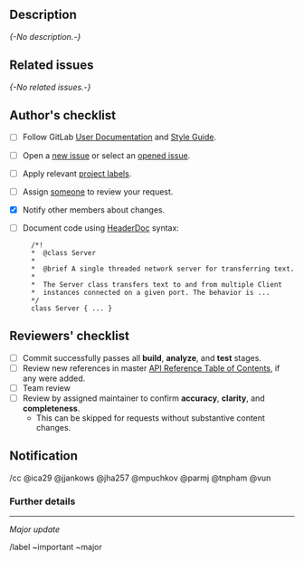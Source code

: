<!--  Merge Request Major template markdown document  -->



## Description
<!-- Describe what you are adding / removing -->

_{-No description.-}_




## Related issues
<!-- Link related issues below. -->
<!-- Insert the issue link or reference after the word "Closes" if merging this should automatically close it. -->

_{-No related issues.-}_





## Author's checklist
<!--  Review changes before requesting merge  -->

- [ ] Follow GitLab [User Documentation][user] and [Style Guide][styleguide].
- [ ] Open a [new issue][issues/new] or select an [opened issue][issues].
- [ ] Apply relevant [project labels][labels]. 
- [ ] Assign [someone][team] to review your request.
- [x] Notify other members about changes.
- [ ] Document code using [HeaderDoc][hdoc] syntax:        

        /*!
        *  @class Server
        *
        *  @brief A single threaded network server for transferring text.
        *
        *  The Server class transfers text to and from multiple Client 
        *  instances connected on a given port. The behavior is ...
        */
        class Server { ... }





## Reviewers' checklist
<!--  Review and accept merge request  -->

- [ ] Commit successfully passes all  __build__, __analyze__, and __test__ stages.
- [ ] Review new references in master [API Reference Table of Contents][hdoc-toc], if any were added.
- [ ] Team review
- [ ] Review by assigned maintainer to confirm __accuracy__, __clarity__, and __completeness__.
    * This can be skipped for requests without substantive content changes.







## Notification
<!--  Major changes notify all team members  -->  

/cc @ica29 @jjankows @jha257 @mpuchkov @parmj @tnpham @vun











### Further details

<!-- Follow the documentation workflow https://docs.gitlab.com/ee/development/documentation/workflow.html -->
<!-- Additional information is located at https://docs.gitlab.com/ee/development/documentation/ --> 
<!-- For changing documentation location use the "Change documentation location" template -->


---

_Major update_

/label ~important ~major




<!--  Links  -->
[guidelines]: https://docs.gitlab.com/ee/development/documentation/
[styleguide]: https://docs.gitlab.com/ee/development/documentation/styleguide.html
[user]: https://csil-git1.cs.surrey.sfu.ca/help/user/index.md
[labels]: /../labels/
[issues]: /../issues/
[issues/new]: /../issues/new/
[team]: /../project_members/
[hdoc]: /../wikis/HeaderDoc/
[hdoc-toc]: /../doc/api-reference.html
